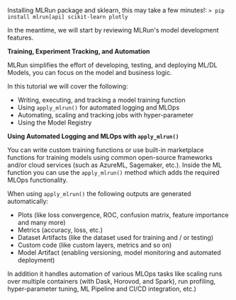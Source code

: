 Installing MLRun package and sklearn, this may take a few minutes!: 
`> pip install mlrun[api] scikit-learn plotly`

In the meantime, we will start by reviewing MLRun's model development features.

**Training, Experiment Tracking, and Automation**

MLRun simplifies the effort of developing, testing, and deploying ML/DL Models, you can focus 
on the model and business logic.

In this tutorial we will cover the following:
* Writing, executing, and tracking a model training function
* Using `apply_mlrun()` for automated logging and MLOps
* Automating, scaling and tracking jobs with hyper-parameter
* Using the Model Registry  

**Using Automated Logging and MLOps with `apply_mlrun()`**

You can write custom training functions or use built-in marketplace functions for training models using 
common open-source frameworks and/or cloud services (such as AzureML, Sagemaker, etc.). 
Inside the ML function you can use the `apply_mlrun()` method which adds the required MLOps
functionality.

When using `apply_mlrun()` the following outputs are generated automatically:
* Plots (like loss convergence, ROC, confusion matrix, feature importance and many more)
* Metrics (accuracy, loss, etc.)
* Dataset Artifacts (like the dataset used for training and / or testing)
* Custom code (like custom layers, metrics and so on)
* Model Artifact (enabling versioning, model monitoring and automated deployment)

In addition it handles automation of various MLOps tasks like scaling runs over multiple containers 
(with Dask, Horovod, and Spark), run profiling, hyper-parameter tuning, ML Pipeline and CI/CD integration, etc.) 
